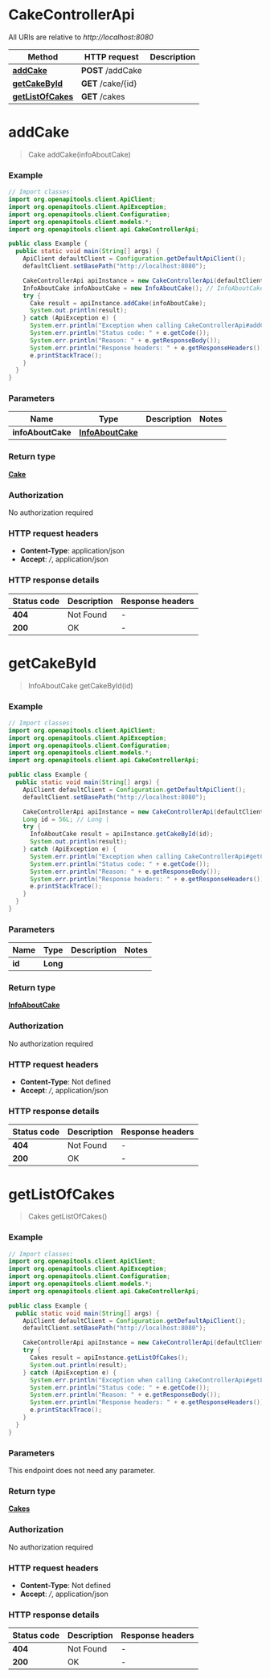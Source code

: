 # CakeControllerApi

All URIs are relative to *http://localhost:8080*

Method | HTTP request | Description
------------- | ------------- | -------------
[**addCake**](CakeControllerApi.md#addCake) | **POST** /addCake | 
[**getCakeById**](CakeControllerApi.md#getCakeById) | **GET** /cake/{id} | 
[**getListOfCakes**](CakeControllerApi.md#getListOfCakes) | **GET** /cakes | 


<a name="addCake"></a>
# **addCake**
> Cake addCake(infoAboutCake)



### Example
```java
// Import classes:
import org.openapitools.client.ApiClient;
import org.openapitools.client.ApiException;
import org.openapitools.client.Configuration;
import org.openapitools.client.models.*;
import org.openapitools.client.api.CakeControllerApi;

public class Example {
  public static void main(String[] args) {
    ApiClient defaultClient = Configuration.getDefaultApiClient();
    defaultClient.setBasePath("http://localhost:8080");

    CakeControllerApi apiInstance = new CakeControllerApi(defaultClient);
    InfoAboutCake infoAboutCake = new InfoAboutCake(); // InfoAboutCake | 
    try {
      Cake result = apiInstance.addCake(infoAboutCake);
      System.out.println(result);
    } catch (ApiException e) {
      System.err.println("Exception when calling CakeControllerApi#addCake");
      System.err.println("Status code: " + e.getCode());
      System.err.println("Reason: " + e.getResponseBody());
      System.err.println("Response headers: " + e.getResponseHeaders());
      e.printStackTrace();
    }
  }
}
```

### Parameters

Name | Type | Description  | Notes
------------- | ------------- | ------------- | -------------
 **infoAboutCake** | [**InfoAboutCake**](InfoAboutCake.md)|  |

### Return type

[**Cake**](Cake.md)

### Authorization

No authorization required

### HTTP request headers

 - **Content-Type**: application/json
 - **Accept**: */*, application/json

### HTTP response details
| Status code | Description | Response headers |
|-------------|-------------|------------------|
**404** | Not Found |  -  |
**200** | OK |  -  |

<a name="getCakeById"></a>
# **getCakeById**
> InfoAboutCake getCakeById(id)



### Example
```java
// Import classes:
import org.openapitools.client.ApiClient;
import org.openapitools.client.ApiException;
import org.openapitools.client.Configuration;
import org.openapitools.client.models.*;
import org.openapitools.client.api.CakeControllerApi;

public class Example {
  public static void main(String[] args) {
    ApiClient defaultClient = Configuration.getDefaultApiClient();
    defaultClient.setBasePath("http://localhost:8080");

    CakeControllerApi apiInstance = new CakeControllerApi(defaultClient);
    Long id = 56L; // Long | 
    try {
      InfoAboutCake result = apiInstance.getCakeById(id);
      System.out.println(result);
    } catch (ApiException e) {
      System.err.println("Exception when calling CakeControllerApi#getCakeById");
      System.err.println("Status code: " + e.getCode());
      System.err.println("Reason: " + e.getResponseBody());
      System.err.println("Response headers: " + e.getResponseHeaders());
      e.printStackTrace();
    }
  }
}
```

### Parameters

Name | Type | Description  | Notes
------------- | ------------- | ------------- | -------------
 **id** | **Long**|  |

### Return type

[**InfoAboutCake**](InfoAboutCake.md)

### Authorization

No authorization required

### HTTP request headers

 - **Content-Type**: Not defined
 - **Accept**: */*, application/json

### HTTP response details
| Status code | Description | Response headers |
|-------------|-------------|------------------|
**404** | Not Found |  -  |
**200** | OK |  -  |

<a name="getListOfCakes"></a>
# **getListOfCakes**
> Cakes getListOfCakes()



### Example
```java
// Import classes:
import org.openapitools.client.ApiClient;
import org.openapitools.client.ApiException;
import org.openapitools.client.Configuration;
import org.openapitools.client.models.*;
import org.openapitools.client.api.CakeControllerApi;

public class Example {
  public static void main(String[] args) {
    ApiClient defaultClient = Configuration.getDefaultApiClient();
    defaultClient.setBasePath("http://localhost:8080");

    CakeControllerApi apiInstance = new CakeControllerApi(defaultClient);
    try {
      Cakes result = apiInstance.getListOfCakes();
      System.out.println(result);
    } catch (ApiException e) {
      System.err.println("Exception when calling CakeControllerApi#getListOfCakes");
      System.err.println("Status code: " + e.getCode());
      System.err.println("Reason: " + e.getResponseBody());
      System.err.println("Response headers: " + e.getResponseHeaders());
      e.printStackTrace();
    }
  }
}
```

### Parameters
This endpoint does not need any parameter.

### Return type

[**Cakes**](Cakes.md)

### Authorization

No authorization required

### HTTP request headers

 - **Content-Type**: Not defined
 - **Accept**: */*, application/json

### HTTP response details
| Status code | Description | Response headers |
|-------------|-------------|------------------|
**404** | Not Found |  -  |
**200** | OK |  -  |


